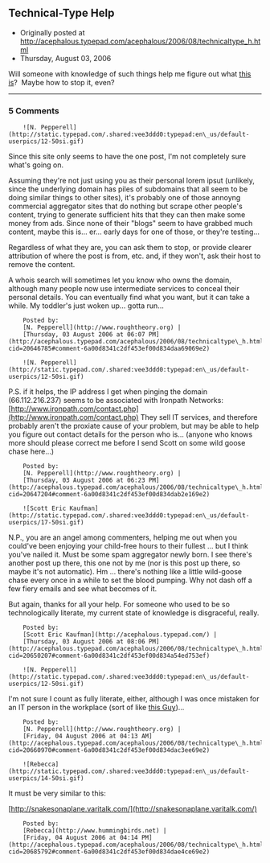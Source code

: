## Technical-Type Help

 * Originally posted at http://acephalous.typepad.com/acephalous/2006/08/technicaltype_h.html
 * Thursday, August 03, 2006



Will someone with knowledge of such things help me figure out what [this is](http://alatorrex6.nourison-rugs.info/)?  Maybe how to stop it, even?

		

* * *

### 5 Comments 

		

                
[]()

	

		![N. Pepperell](http://static.typepad.com/.shared:vee3ddd0:typepad:en\_us/default-userpics/12-50si.gif)
	

	

		

Since this site only seems to have the one post, I'm not completely sure what's going on.  

Assuming they're not just using you as their personal lorem ipsut (unlikely, since the underlying domain has piles of subdomains that all seem to be doing similar things to other sites), it's probably one of those annoyng commercial aggregator sites that do nothing but scrape other people's content, trying to generate sufficient hits that they can then make some money from ads.  Since none of their "blogs" seem to have grabbed much content, maybe this is... er... early days for one of those, or they're testing...

Regardless of what they are, you can ask them to stop, or provide clearer attribution of where the post is from, etc. and, if they won't, ask their host to remove the content.

A whois search will sometimes let you know who owns the domain, although many people now use intermediate services to conceal their personal details.  You can eventually find what you want, but it can take a while.  My toddler's just woken up... gotta run...

	

		Posted by:
		[N. Pepperell](http://www.roughtheory.org) |
		[Thursday, 03 August 2006 at 06:07 PM](http://acephalous.typepad.com/acephalous/2006/08/technicaltype\_h.html?cid=20646785#comment-6a00d8341c2df453ef00d834daa69069e2)

[]()

	

		![N. Pepperell](http://static.typepad.com/.shared:vee3ddd0:typepad:en\_us/default-userpics/12-50si.gif)
	

	

		

P.S. if it helps, the IP address I get when pinging the domain (66.112.216.237) seems to be associated with Ironpath Networks: [http://www.ironpath.com/contact.php](http://www.ironpath.com/contact.php)  They sell IT services, and therefore probably aren't the proxiate cause of your problem, but may be able to help you figure out contact details for the person who is...  (anyone who knows more should please correct me before I send Scott on some wild goose chase here...)

	

		Posted by:
		[N. Pepperell](http://www.roughtheory.org) |
		[Thursday, 03 August 2006 at 06:23 PM](http://acephalous.typepad.com/acephalous/2006/08/technicaltype\_h.html?cid=20647204#comment-6a00d8341c2df453ef00d834dab2e169e2)

[]()

	

		![Scott Eric Kaufman](http://static.typepad.com/.shared:vee3ddd0:typepad:en\_us/default-userpics/17-50si.gif)
	

	

		

N.P., you are an angel among commenters, helping me out when you could've been enjoying your child-free hours to their fullest ... but I think you've nailed it.  Must be some spam aggregator newly born.  I see there's another post up there, this one not by me (nor is this post up there, so maybe it's not automatic).  Hm ... there's nothing like a little wild-goose chase every once in a while to set the blood pumping.  Why not dash off a few fiery emails and see what becomes of it.  

But again, thanks for all your help.  For someone who used to be so technologically literate, my current state of knowledge is disgraceful, really.

	

		Posted by:
		[Scott Eric Kaufman](http://acephalous.typepad.com/) |
		[Thursday, 03 August 2006 at 08:06 PM](http://acephalous.typepad.com/acephalous/2006/08/technicaltype\_h.html?cid=20650207#comment-6a00d8341c2df453ef00d834a54ed753ef)

[]()

	

		![N. Pepperell](http://static.typepad.com/.shared:vee3ddd0:typepad:en\_us/default-userpics/12-50si.gif)
	

	

		

I'm not sure I count as fully literate, either, although I was once mistaken for an IT person in the workplace (sort of like [this Guy](http://www.guygoma.com/))...

	

		Posted by:
		[N. Pepperell](http://www.roughtheory.org) |
		[Friday, 04 August 2006 at 04:13 AM](http://acephalous.typepad.com/acephalous/2006/08/technicaltype\_h.html?cid=20660970#comment-6a00d8341c2df453ef00d834dac3ee69e2)

[]()

	

		![Rebecca](http://static.typepad.com/.shared:vee3ddd0:typepad:en\_us/default-userpics/14-50si.gif)
	

	

		

It must be very similar to this:  

[http://snakesonaplane.varitalk.com/](http://snakesonaplane.varitalk.com/)

	

		Posted by:
		[Rebecca](http://www.hummingbirds.net) |
		[Friday, 04 August 2006 at 04:14 PM](http://acephalous.typepad.com/acephalous/2006/08/technicaltype\_h.html?cid=20685792#comment-6a00d8341c2df453ef00d834dae4ce69e2)

		

        